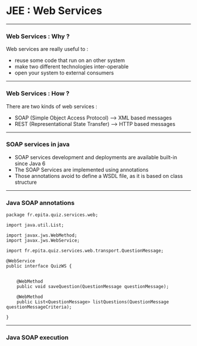 # JEE : Web Services

---
### Web Services : Why ?
Web services are really useful to : 
- reuse some code that run on an other system
- make two different technologies inter-operable
- open your system to external consumers

---
### Web Services : How ?

There are two kinds of web services :
- SOAP (Simple Object Access Protocol) --> XML based messages  
- REST (Representational State Transfer) -->  HTTP based messages

---
### SOAP services in java
- SOAP services development and deployments are available built-in since Java 6
- The SOAP Services are implemented using annotations
- Those annotations avoid to define a WSDL file, as it is based on class structure

---
### Java SOAP annotations
```
package fr.epita.quiz.services.web;

import java.util.List;

import javax.jws.WebMethod;
import javax.jws.WebService;

import fr.epita.quiz.services.web.transport.QuestionMessage;

@WebService
public interface QuizWS {

	
	@WebMethod
	public void saveQuestion(QuestionMessage questionMessage);
	
	@WebMethod
	public List<QuestionMessage> listQuestions(QuestionMessage questionMessageCriteria);
	
}

```

---

### Java SOAP execution





